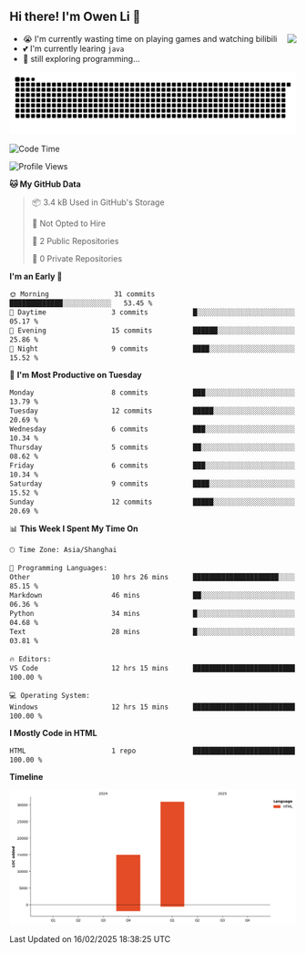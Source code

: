 ## Hi there! I'm Owen Li 👋

<a href="https://github.com/owenllli">
  <img align="right" src="https://github-readme-stats.vercel.app/api/top-langs/?username=owenllli&layout=normal" />
</a>

- 😭 I'm currently wasting time on playing games and watching bilibili
- 💕 I'm currently learing `java`
- 🤔 still exploring programming...

<!--
![Top Langs](https://github-readme-stats.vercel.app/api/top-langs/?username=owenllli&layout=normal)
-->

<picture>
  <source media="(prefers-color-scheme: dark)" srcset="https://raw.githubusercontent.com/owenllli/owenllli/output/github-snake-dark.svg" />
  <source media="(prefers-color-scheme: light)" srcset="https://raw.githubusercontent.com/owenllli/owenllli/output/github-snake.svg" />
  <img alt="github-snake" src="https://raw.githubusercontent.com/owenllli/owenllli/output/github-snake.svg" />
</picture>

<!--START_SECTION:waka-->
![Code Time](http://img.shields.io/badge/Code%20Time-76%20hrs%2037%20mins-blue)

![Profile Views](http://img.shields.io/badge/Profile%20Views-0-blue)

**🐱 My GitHub Data** 

> 📦 3.4 kB Used in GitHub's Storage 
 > 
> 🚫 Not Opted to Hire
 > 
> 📜 2 Public Repositories 
 > 
> 🔑 0 Private Repositories 
 > 
**I'm an Early 🐤** 

```text
🌞 Morning                31 commits          █████████████░░░░░░░░░░░░   53.45 % 
🌆 Daytime                3 commits           █░░░░░░░░░░░░░░░░░░░░░░░░   05.17 % 
🌃 Evening                15 commits          ██████░░░░░░░░░░░░░░░░░░░   25.86 % 
🌙 Night                  9 commits           ████░░░░░░░░░░░░░░░░░░░░░   15.52 % 
```
📅 **I'm Most Productive on Tuesday** 

```text
Monday                   8 commits           ███░░░░░░░░░░░░░░░░░░░░░░   13.79 % 
Tuesday                  12 commits          █████░░░░░░░░░░░░░░░░░░░░   20.69 % 
Wednesday                6 commits           ███░░░░░░░░░░░░░░░░░░░░░░   10.34 % 
Thursday                 5 commits           ██░░░░░░░░░░░░░░░░░░░░░░░   08.62 % 
Friday                   6 commits           ███░░░░░░░░░░░░░░░░░░░░░░   10.34 % 
Saturday                 9 commits           ████░░░░░░░░░░░░░░░░░░░░░   15.52 % 
Sunday                   12 commits          █████░░░░░░░░░░░░░░░░░░░░   20.69 % 
```


📊 **This Week I Spent My Time On** 

```text
🕑︎ Time Zone: Asia/Shanghai

💬 Programming Languages: 
Other                    10 hrs 26 mins      █████████████████████░░░░   85.15 % 
Markdown                 46 mins             ██░░░░░░░░░░░░░░░░░░░░░░░   06.36 % 
Python                   34 mins             █░░░░░░░░░░░░░░░░░░░░░░░░   04.68 % 
Text                     28 mins             █░░░░░░░░░░░░░░░░░░░░░░░░   03.81 % 

🔥 Editors: 
VS Code                  12 hrs 15 mins      █████████████████████████   100.00 % 

💻 Operating System: 
Windows                  12 hrs 15 mins      █████████████████████████   100.00 % 
```

**I Mostly Code in HTML** 

```text
HTML                     1 repo              █████████████████████████   100.00 % 
```



**Timeline**

![Lines of Code chart](https://raw.githubusercontent.com/owenllli/owenllli/main/assets/bar_graph.png)


 Last Updated on 16/02/2025 18:38:25 UTC
<!--END_SECTION:waka-->
